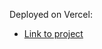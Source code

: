 Deployed on Vercel:
- [Link to project](https://computer-vision-mxqsuxafc-hoksolinvan-chhuns-projects.vercel.app/)

